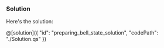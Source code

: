 ### Solution

Here's the solution:

@[solution]({
    "id": "preparing_bell_state_solution",
    "codePath": "./Solution.qs"
})
